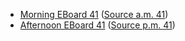 * [Morning EBoard 41](../eboards.am/eboard.41.html)
  ([Source a.m. 41](../eboards.am/eboard.41.md))
* [Afternoon EBoard 41](../eboards.pm/eboard.41.html)
  ([Source p.m. 41](../eboards.pm/eboard.41.md))
